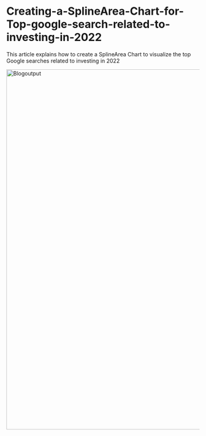 # Creating-a-SplineArea-Chart-for-Top-google-search-related-to-investing-in-2022
This article explains how to create a SplineArea Chart to visualize the top Google searches related to investing in 2022

<img width="941" alt="Blogoutput" src="https://github.com/SyncfusionExamples/Creating-a-SplineArea-Chart-for-Top-google-search-related-to-investing-in-2022/assets/113961867/06c6eae3-6f73-4de1-8ed8-660759138371">

